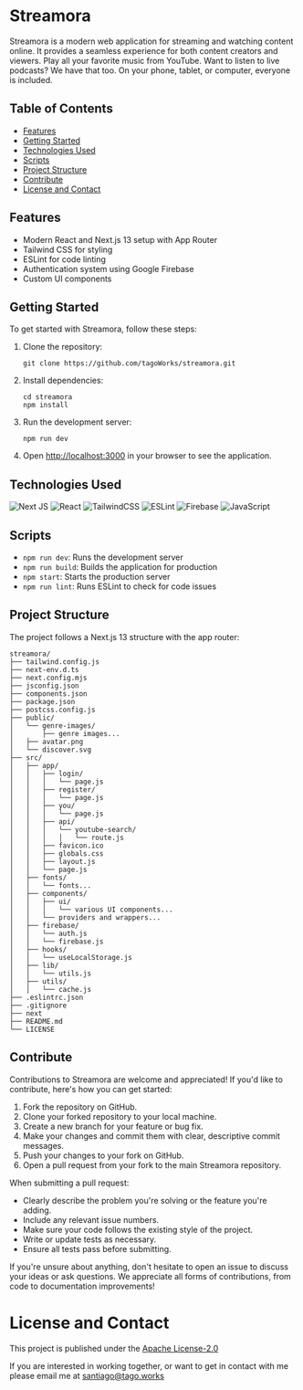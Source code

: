 # Streamora

Streamora is a modern web application for streaming and watching content online. It provides a seamless experience for both content creators and viewers. Play all your favorite music from YouTube. Want to listen to live podcasts? We have that too. On your phone, tablet, or computer, everyone is included.

## Table of Contents

- [Features](#features)
- [Getting Started](#getting-started)
- [Technologies Used](#technologies-used)
- [Scripts](#scripts)
- [Project Structure](#project-structure)
- [Contribute](#Contribute)
- [License and Contact](#license-and-contact)

## Features

- Modern React and Next.js 13 setup with App Router
- Tailwind CSS for styling
- ESLint for code linting
- Authentication system using Google Firebase
- Custom UI components

## Getting Started

To get started with Streamora, follow these steps:

1. Clone the repository:
   ```
   git clone https://github.com/tagoWorks/streamora.git
   ```

2. Install dependencies:
   ```
   cd streamora
   npm install
   ```

3. Run the development server:
   ```
   npm run dev
   ```

4. Open [http://localhost:3000](http://localhost:3000) in your browser to see the application.

## Technologies Used

![Next JS](https://img.shields.io/badge/Next-black?style=for-the-badge&logo=next.js&logoColor=white)
![React](https://img.shields.io/badge/react-%2320232a.svg?style=for-the-badge&logo=react&logoColor=%2361DAFB)
![TailwindCSS](https://img.shields.io/badge/tailwindcss-%2338B2AC.svg?style=for-the-badge&logo=tailwind-css&logoColor=white)
![ESLint](https://img.shields.io/badge/ESLint-4B3263?style=for-the-badge&logo=eslint&logoColor=white)
![Firebase](https://img.shields.io/badge/firebase-a08021?style=for-the-badge&logo=firebase&logoColor=ffcd34)
![JavaScript](https://img.shields.io/badge/javascript-%23323330.svg?style=for-the-badge&logo=javascript&logoColor=%23F7DF1E)



## Scripts

- `npm run dev`: Runs the development server
- `npm run build`: Builds the application for production
- `npm start`: Starts the production server
- `npm run lint`: Runs ESLint to check for code issues

## Project Structure

The project follows a Next.js 13 structure with the app router:

```
streamora/
├── tailwind.config.js
├── next-env.d.ts
├── next.config.mjs
├── jsconfig.json
├── components.json
├── package.json
├── postcss.config.js
├── public/
│   └── genre-images/
│       ├── genre images...
│   ├── avatar.png
│   └── discover.svg
├── src/
│   ├── app/
│   │   ├── login/
│   │   │   └── page.js
│   │   ├── register/
│   │   │   └── page.js
│   │   ├── you/
│   │   │   └── page.js
│   │   ├── api/
│   │   │   └── youtube-search/
│   │   │   │   └── route.js
│   │   ├── favicon.ico
│   │   ├── globals.css
│   │   ├── layout.js
│   │   └── page.js
│   ├── fonts/
│   │   └── fonts...
│   ├── components/
│   │   ├── ui/
│   │   │   └── various UI components...
│   │   └── providers and wrappers...
│   ├── firebase/
│   │   └── auth.js
│   │   └── firebase.js
│   ├── hooks/
│   │   └── useLocalStorage.js
│   ├── lib/
│   │   └── utils.js
│   ├── utils/
│   │   └── cache.js
├── .eslintrc.json
├── .gitignore
├── next
├── README.md
└── LICENSE
```

## Contribute

Contributions to Streamora are welcome and appreciated! If you'd like to contribute, here's how you can get started:

1. Fork the repository on GitHub.
2. Clone your forked repository to your local machine.
3. Create a new branch for your feature or bug fix.
4. Make your changes and commit them with clear, descriptive commit messages.
5. Push your changes to your fork on GitHub.
6. Open a pull request from your fork to the main Streamora repository.

When submitting a pull request:
- Clearly describe the problem you're solving or the feature you're adding.
- Include any relevant issue numbers.
- Make sure your code follows the existing style of the project.
- Write or update tests as necessary.
- Ensure all tests pass before submitting.

If you're unsure about anything, don't hesitate to open an issue to discuss your ideas or ask questions. We appreciate all forms of contributions, from code to documentation improvements!

# License and Contact
This project is published under the [Apache License-2.0](./LICENSE)

If you are interested in working together, or want to get in contact with me please email me at santiago@tago.works
